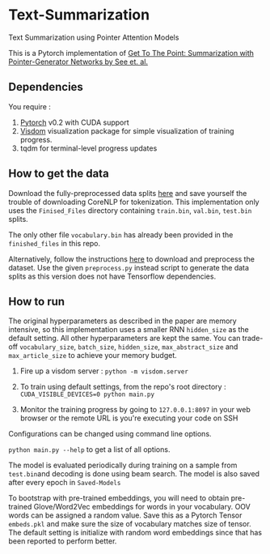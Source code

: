 # Text-Summarization

Text Summarization using Pointer Attention Models

This is a Pytorch implementation of [Get To The Point: Summarization with Pointer-Generator Networks by See et. al.](https://arxiv.org/abs/1704.04368)

## Dependencies
You require :

1. [Pytorch](pytorch.org/) v0.2 with CUDA support
2. [Visdom](https://github.com/facebookresearch/visdom/) visualization package for simple visualization of training progress.
3. tqdm for terminal-level progress updates

## How to get the data

Download the fully-preprocessed data splits [here](https://github.com/JafferWilson/Process-Data-of-CNN-DailyMail) and save yourself the trouble of downloading CoreNLP for tokenization. 
This implementation only uses the `Finised_Files` directory containing `train.bin`, `val.bin`, `test.bin` splits. 

The only other file `vocabulary.bin` has already been provided in the `finished_files` in this repo. 

Alternatively, follow the instructions [here](https://github.com/abisee/cnn-dailymail) to download and preprocess the dataset.
Use the given `preprocess.py` instead script to generate the data splits as this version does not have Tensorflow dependencies. 


## How to run

The original hyperparameters as described in the paper are memory intensive, so this implementation uses a smaller RNN `hidden_size` as the default setting. All other hyperparameters are kept the same.
You can trade-off `vocabulary_size`, `batch_size`, `hidden_size`, `max_abstract_size` and `max_article_size` to achieve your memory budget.

1. Fire up a visdom server :
`python -m visdom.server`

2. To train using default settings, from the repo's root directory :
`CUDA_VISIBLE_DEVICES=0 python main.py`

3. Monitor the training progress by going to `127.0.0.1:8097` in your web browser or the remote URL is you're executing your code on SSH

Configurations can be changed using command line options.

`python main.py --help` to get a list of all options.


The model is evaluated periodically during training on a sample from `test.bin`and decoding is done using beam search. The model is also saved after every epoch in `Saved-Models`


To bootstrap with pre-trained embeddings, you will need to obtain pre-trained Glove/Word2Vec embeddings for words in your vocabulary. OOV words can be assigned a random value. Save this as a Pytorch Tensor `embeds.pkl` and make sure the size of vocabulary matches size of tensor. 
The default setting is initialize with random word embeddings since that has been reported to perform better. 

